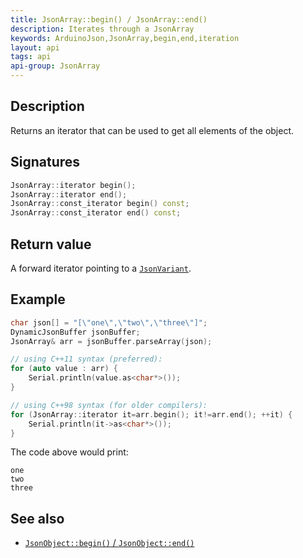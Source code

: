 ```yaml
---
title: JsonArray::begin() / JsonArray::end()
description: Iterates through a JsonArray
keywords: ArduinoJson,JsonArray,begin,end,iteration
layout: api
tags: api
api-group: JsonArray
---
```


## Description

Returns an iterator that can be used to get all elements of the object.

## Signatures

```c++
JsonArray::iterator begin();
JsonArray::iterator end();
JsonArray::const_iterator begin() const;
JsonArray::const_iterator end() const;
```

## Return value
A forward iterator pointing to a [`JsonVariant`]({{site.baseurl}}/api/jsonvariant/).

## Example

```c++
char json[] = "[\"one\",\"two\",\"three\"]";
DynamicJsonBuffer jsonBuffer;
JsonArray& arr = jsonBuffer.parseArray(json);

// using C++11 syntax (preferred):
for (auto value : arr) {
    Serial.println(value.as<char*>());
}

// using C++98 syntax (for older compilers):
for (JsonArray::iterator it=arr.begin(); it!=arr.end(); ++it) {
    Serial.println(it->as<char*>());
}
```

The code above would print:

```text
one
two
three
```

## See also

* [`JsonObject::begin()` / `JsonObject::end()`]({{site.baseurl}}/api/jsonobject/begin_end/)